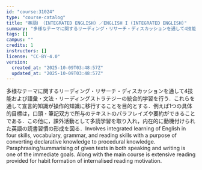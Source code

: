 ```yaml
---
id: "course:31024"
type: "course-catalog"
title: "英語Ⅰ （INTEGRATED ENGLISH) ／ENGLISH I (INTEGRATED ENGLISH)"
summary: "多様なテーマに関するリーディング・リサーチ・ディスカッションを通して4技能および語彙・文法・リーディングストラテジーの統合的学習を行う．これらを通して宣言的知識が操作的知識に移行することを目的とする．例えば1つの具体的目標は，口頭・筆記双方…"
tags: []
campus: ""
credits: 1
instructors: []
license: "CC-BY-4.0"
version:
  created_at: "2025-10-09T03:48:57Z"
  updated_at: "2025-10-09T03:48:57Z"
---
```

多様なテーマに関するリーディング・リサーチ・ディスカッションを通して4技能および語彙・文法・リーディングストラテジーの統合的学習を行う．これらを通して宣言的知識が操作的知識に移行することを目的とする．例えば1つの具体的目標は，口頭・筆記双方で所与のテキストのパラフレイズや要約ができることである．この他に，課外活動として多読学習を取り入れ，内在的に動機付けられた英語の読書習慣の形成を図る．Involves integrated learning of English in four skills, vocabulary, grammar, and reading skills with a purpose of converting declarative knowledge to procedural knowledge. Paraphrasing/summarising of given texts in both speaking and writing is one of the immediate goals. Along with the main course is extensive reading provided for habit formation of internalised reading motivation.
